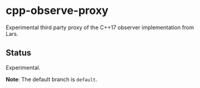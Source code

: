 # cpp-observe-proxy

Experimental third party proxy of the C++17 observer implementation from Lars.

## Status

Experimental.

**Note**: The default branch is `default`.
